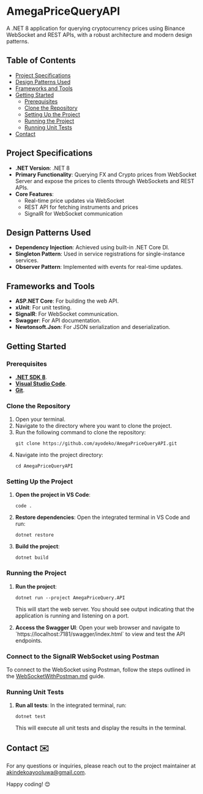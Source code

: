 
# AmegaPriceQueryAPI

A .NET 8 application for querying cryptocurrency prices using Binance WebSocket and REST APIs, with a robust architecture and modern design patterns.

## Table of Contents
- [Project Specifications](#project-specifications)
- [Design Patterns Used](#design-patterns-used)
- [Frameworks and Tools](#frameworks-and-tools)
- [Getting Started](#getting-started)
  - [Prerequisites](#prerequisites)
  - [Clone the Repository](#clone-the-repository)
  - [Setting Up the Project](#setting-up-the-project)
  - [Running the Project](#running-the-project)
  - [Running Unit Tests](#running-unit-tests)
- [Contact](#contact)

## Project Specifications

- **.NET Version**: .NET 8
- **Primary Functionality**: Querying FX and Crypto prices from WebSocket Server
and expose the prices to clients through WebSockets and REST APIs.
- **Core Features**:
  - Real-time price updates via WebSocket
  - REST API for fetching instruments and prices
  - SignalR for WebSocket communication

## Design Patterns Used 

- **Dependency Injection**: Achieved using built-in .NET Core DI.
- **Singleton Pattern**: Used in service registrations for single-instance services.
- **Observer Pattern**: Implemented with events for real-time updates.

## Frameworks and Tools

- **ASP.NET Core**: For building the web API.
- **xUnit**: For unit testing.
- **SignalR**: For WebSocket communication.
- **Swagger**: For API documentation.
- **Newtonsoft.Json**: For JSON serialization and deserialization.

## Getting Started

### Prerequisites

- [**.NET SDK 8**](https://dotnet.microsoft.com/download/dotnet/8.0).
-  [**Visual Studio Code**](https://code.visualstudio.com/).
- [**Git**](https://git-scm.com/).

### Clone the Repository

1. Open your terminal.
2. Navigate to the directory where you want to clone the project.
3. Run the following command to clone the repository:
   ```
   git clone https://github.com/ayodeko/AmegaPriceQueryAPI.git
   ```
4. Navigate into the project directory:
   ```
   cd AmegaPriceQueryAPI
   ```

### Setting Up the Project

1. **Open the project in VS Code**:
   ```
   code .
   ```

2. **Restore dependencies**:
   Open the integrated terminal in VS Code and run:
   ```
   dotnet restore
   ```

3. **Build the project**:
   ```
   dotnet build
   ```

### Running the Project

1. **Run the project**:
   ```
   dotnet run --project AmegaPriceQuery.API
   ```
   This will start the web server. You should see output indicating that the application is running and listening on a port.

2. **Access the Swagger UI**:
   Open your web browser and navigate to \`https://localhost:7181/swagger/index.html` to view and test the API endpoints.

### Connect to the SignalR WebSocket using Postman

To connect to the WebSocket using Postman, follow the steps outlined in the [WebSocketWithPostman.md](CodeDocumentation/WebSocketWithPostman.md) guide.

### Running Unit Tests

1. **Run all tests**:
   In the integrated terminal, run:
   ```
   dotnet test
   ```
   This will execute all unit tests and display the results in the terminal.

## Contact ✉️

For any questions or inquiries, please reach out to the project maintainer at [akindekoayooluwa@gmail.com](mailto:akindekoayooluwa@gmail.com).

Happy coding! 😊

